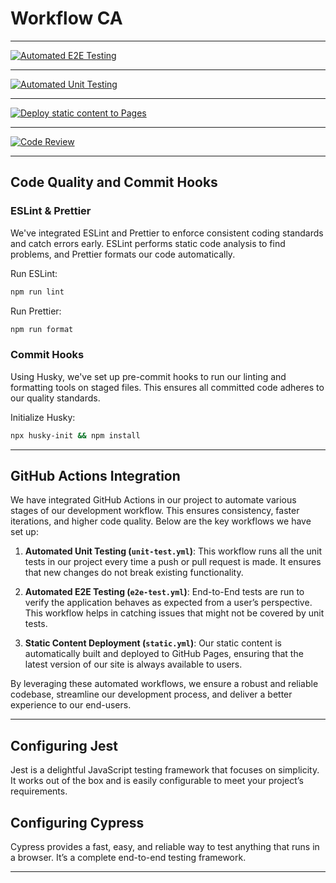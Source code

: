 # Workflow CA

---

[![Automated E2E Testing](https://github.com/MaxMartinsen/Workflow_CA/actions/workflows/e2e-test.yml/badge.svg)](https://github.com/MaxMartinsen/Workflow_CA/actions/workflows/e2e-test.yml)

---

[![Automated Unit Testing](https://github.com/MaxMartinsen/Workflow_CA/actions/workflows/unit-test.yml/badge.svg)](https://github.com/MaxMartinsen/Workflow_CA/actions/workflows/unit-test.yml)

---

[![Deploy static content to Pages](https://github.com/MaxMartinsen/Workflow_CA/actions/workflows/pages.yml/badge.svg)](https://github.com/MaxMartinsen/Workflow_CA/actions/workflows/pages.yml)

---

[![Code Review](https://github.com/MaxMartinsen/Workflow_CA/actions/workflows/gpt.yml/badge.svg)](https://github.com/MaxMartinsen/Workflow_CA/actions/workflows/gpt.yml)

---

## Code Quality and Commit Hooks

### ESLint & Prettier

We've integrated ESLint and Prettier to enforce consistent coding standards and catch errors early. ESLint performs static code analysis to find problems, and Prettier formats our code automatically.

Run ESLint:

```sh
npm run lint
```

Run Prettier:

```sh
npm run format
```

### Commit Hooks

Using Husky, we've set up pre-commit hooks to run our linting and formatting tools on staged files. This ensures all committed code adheres to our quality standards.

Initialize Husky:

```sh
npx husky-init && npm install
```

---

## GitHub Actions Integration

We have integrated GitHub Actions in our project to automate various stages of our development workflow. This ensures consistency, faster iterations, and higher code quality. Below are the key workflows we have set up:

1. **Automated Unit Testing (`unit-test.yml`)**: This workflow runs all the unit tests in our project every time a push or pull request is made. It ensures that new changes do not break existing functionality.

2. **Automated E2E Testing (`e2e-test.yml`)**: End-to-End tests are run to verify the application behaves as expected from a user’s perspective. This workflow helps in catching issues that might not be covered by unit tests.

3. **Static Content Deployment (`static.yml`)**: Our static content is automatically built and deployed to GitHub Pages, ensuring that the latest version of our site is always available to users.

By leveraging these automated workflows, we ensure a robust and reliable codebase, streamline our development process, and deliver a better experience to our end-users.

---

## Configuring Jest

Jest is a delightful JavaScript testing framework that focuses on simplicity. It works out of the box and is easily configurable to meet your project’s requirements.

## Configuring Cypress

Cypress provides a fast, easy, and reliable way to test anything that runs in a browser. It’s a complete end-to-end testing framework.

---
